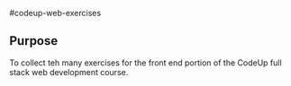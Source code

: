 #codeup-web-exercises

## Purpose
To collect teh many exercises for the front end portion of the CodeUp full stack web development course.
